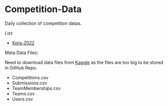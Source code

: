 # Competition-Data
Daily collection of competition datas.

List:

- [Kora-2022](Data/Kora-2022/README.md) 

Meta Data Files:

Need to download data files from [Kaggle](https://www.kaggle.com/datasets/kaggle/meta-kaggle) as the files are too big to be stored in GitHub Repo.

- Competitions.csv
- Submissions.csv
- TeamMemberships.csv
- Teams.csv
- Users.csv
